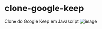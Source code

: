 # clone-google-keep
Clone do Google Keep em Javascript
![image](https://user-images.githubusercontent.com/60027816/202588622-0f2960d9-94ec-4f2c-a607-5864ec7d8742.png)
